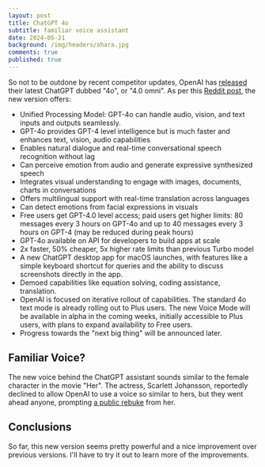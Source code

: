 ```yaml
---
layout: post
title: ChatGPT 4o
subtitle: familiar voice assistant
date: 2024-05-21
background: /img/headers/ohara.jpg
comments: true
published: true
---
```


So not to be outdone by recent competitor updates, OpenAI has [released](https://openai.com/index/gpt-4o-and-more-tools-to-chatgpt-free/) their latest ChatGPT dubbed "4o", or "4.0 omni".  As per this [Reddit post](https://www.reddit.com/r/ChatGPT/comments/1cr4hfd/openai_unveils_gpt4o_free_ai_for_everyone/), the new version offers:

* Unified Processing Model: GPT-4o can handle audio, vision, and text inputs and outputs seamlessly.
* GPT-4o provides GPT-4 level intelligence but is much faster and enhances text, vision, audio capabilities
* Enables natural dialogue and real-time conversational speech recognition without lag
* Can perceive emotion from audio and generate expressive synthesized speech
* Integrates visual understanding to engage with images, documents, charts in conversations
* Offers multilingual support with real-time translation across languages
* Can detect emotions from facial expressions in visuals
* Free users get GPT-4.0 level access; paid users get higher limits: 80 messages every 3 hours on GPT-4o and up to 40 messages every 3 hours on GPT-4 (may be reduced during peak hours)
* GPT-4o available on API for developers to build apps at scale
* 2x faster, 50% cheaper, 5x higher rate limits than previous Turbo model
* A new ChatGPT desktop app for macOS launches, with features like a simple keyboard shortcut for queries and the ability to discuss screenshots directly in the app.
* Demoed capabilities like equation solving, coding assistance, translation.
* OpenAI is focused on iterative rollout of capabilities. The standard 4o text mode is already rolling out to Plus users. The new Voice Mode will be available in alpha in the coming weeks, initially accessible to Plus users, with plans to expand availability to Free users.
* Progress towards the "next big thing" will be announced later.

## Familiar Voice?

The new voice behind the ChatGPT assistant sounds similar to the female character in the movie "Her".  The actress, Scarlett Johansson, reportedly declined to allow OpenAI to use a voice so similar to hers, but they went ahead anyone, prompting [a public rebuke](https://www.cbc.ca/kidsnews/post/scarlett-johansson-calls-out-chatgpt-for-using-a-voice-that-sounds-like-hers) from her. 

## Conclusions

So far, this new version seems pretty powerful and a nice improvement over previous versions.  I'll have to try it out to learn more of the improvements.

